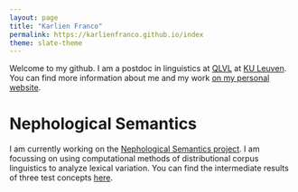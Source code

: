 ```yaml
---
layout: page
title: "Karlien Franco"
permalink: https://karlienfranco.github.io/index
theme: slate-theme
---
```


Welcome to my github. I am a postdoc in linguistics at [QLVL](https://www.arts.kuleuven.be/ling/qlvl) at [KU Leuven](https://www.kuleuven.be). You can find more information about me and my work [on my personal website](https://www.karlienfranco.com). 


# Nephological Semantics
I am currently working on the [Nephological Semantics project](https://www.arts.kuleuven.be/ling/qlvl/projects/current/nephological-semantics). I am focussing on using computational methods of distributional corpus linguistics to analyze lexical variation.
You can find the intermediate results of three test concepts [here](analysis_20200812.html).
